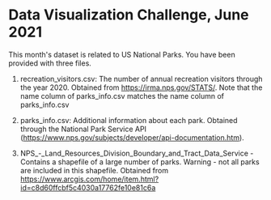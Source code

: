 # Data Visualization Challenge, June 2021

This month's dataset is related to US National Parks. You have been provided with three files.

1. recreation_visitors.csv: The number of annual recreation visitors through the year 2020. Obtained from https://irma.nps.gov/STATS/. Note that the name column of parks_info.csv matches the name column of parks_info.csv

2. parks_info.csv: Additional information about each park. Obtained through the National Park Service API (https://www.nps.gov/subjects/developer/api-documentation.htm).

3. NPS_-_Land_Resources_Division_Boundary_and_Tract_Data_Service - Contains a shapefile of a large number of parks. Warning - not all parks are included in this shapefile. Obtained from https://www.arcgis.com/home/item.html?id=c8d60ffcbf5c4030a17762fe10e81c6a
